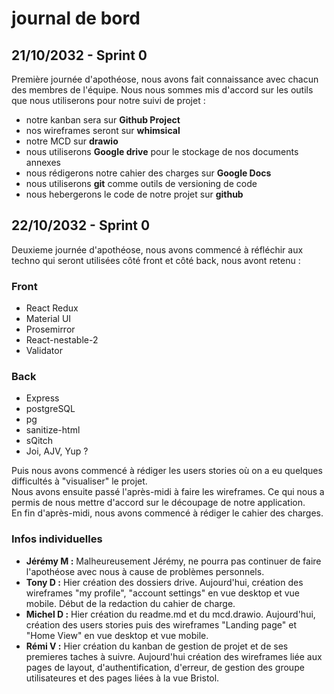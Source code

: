 # journal de bord

## 21/10/2032 - Sprint 0

Première journée d'apothéose, nous avons fait connaissance avec chacun des membres de l'équipe.
Nous nous sommes mis d'accord sur les outils que nous utiliserons pour notre suivi de projet :

- notre kanban sera sur **Github Project**
- nos wireframes seront sur **whimsical**
- notre MCD sur **drawio**
- nous utiliserons **Google drive** pour le stockage de nos documents annexes
- nous rédigerons notre cahier des charges sur **Google Docs**
- nous utiliserons **git** comme outils de versioning de code
- nous hebergerons le code de notre projet sur **github**

## 22/10/2032 - Sprint 0

Deuxieme journée d'apothéose, nous avons commencé à réfléchir aux techno qui seront utilisées côté front et côté back, nous avont retenu :

### Front

- React Redux
- Material UI
- Prosemirror
- React-nestable-2
- Validator

### Back

- Express
- postgreSQL
- pg
- sanitize-html
- sQitch
- Joi, AJV, Yup ?

Puis nous avons commencé à rédiger les users stories où on a eu quelques difficultés à "visualiser" le projet.  
Nous avons ensuite passé l'après-midi à faire les wireframes. Ce qui nous a permis de nous mettre d'accord sur le découpage de notre application.  
En fin d'après-midi, nous avons commencé à rédiger le cahier des charges.

### Infos individuelles

- **Jérémy M :** Malheureusement Jérémy, ne pourra pas continuer de faire l'apothéose avec nous à cause de problèmes personnels.
- **Tony D :** Hier création des dossiers drive. Aujourd'hui, création des wireframes "my profile", "account settings" en vue desktop et vue mobile. Début de la redaction du cahier de charge.
- **Michel D :** Hier création du readme.md et du mcd.drawio. Aujourd'hui, création des users stories puis des wireframes "Landing page" et "Home View" en vue desktop et vue mobile.
- **Rémi V :** Hier création du kanban de gestion de projet et de ses premieres taches à suivre. Aujourd'hui création des wireframes liée aux pages de layout, d'authentification, d'erreur, de gestion des groupe utilisateures et des pages liées à la vue Bristol.
